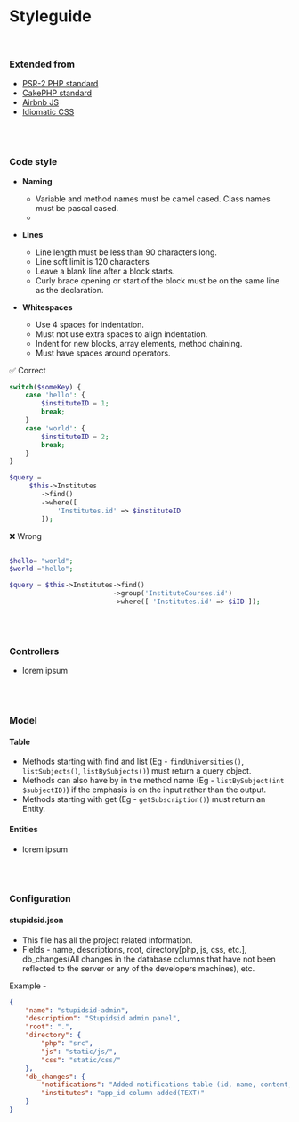 
# Styleguide

<br />

### Extended from

- [PSR-2 PHP standard](http://www.php-fig.org/psr/psr-2/)
- [CakePHP standard](https://book.cakephp.org/3.0/en/contributing/cakephp-coding-conventions.html)
- [Airbnb JS](https://github.com/phenax/javascript)
- [Idiomatic CSS](https://github.com/phenax/idiomatic-css)




<br /><br />

### Code style

- **Naming**
    * Variable and method names must be camel cased. Class names must be pascal cased.
    * 

- **Lines**
    * Line length must be less than 90 characters long.
    * Line soft limit is 120 characters
    * Leave a blank line after a block starts.
    * Curly brace opening or start of the block must be on the same line as the declaration.


- **Whitespaces**
    * Use 4 spaces for indentation.
    * Must not use extra spaces to align indentation.
    * Indent for new blocks, array elements, method chaining.
    * Must have spaces around operators.

:white_check_mark: Correct
```php
switch($someKey) {
    case 'hello': {
        $instituteID = 1;
        break;
    }
    case 'world': {
        $instituteID = 2;
        break;
    }
}

$query =
     $this->Institutes
        ->find()
        ->where([
            'Institutes.id' => $instituteID
        ]);
```

:x: Wrong
```php

$hello= "world";
$world ="hello";

$query = $this->Institutes->find()
                          ->group('InstituteCourses.id')
                          ->where([ 'Institutes.id' => $iID ]);
```



<br /><br />


### Controllers
* lorem ipsum


<br /><br />

### Model

#### Table
* Methods starting with find and list (Eg - `findUniversities()`, `listSubjects()`, `listBySubjects()`) must return a query object.
* Methods can also have by in the method name (Eg - `listBySubject(int $subjectID)`) if the emphasis is on the input rather than the output.
* Methods starting with get (Eg - `getSubscription()`) must return an Entity.

#### Entities
* lorem ipsum




<br /><br />

### Configuration

#### stupidsid.json
* This file has all the project related information.
* Fields - name, descriptions, root, directory[php, js, css, etc.], db_changes(All changes in the database columns that have not been reflected to the server or any of the developers machines), etc.

Example -
```json
{
    "name": "stupidsid-admin",
    "description": "Stupidsid admin panel",
    "root": ".",
    "directory": {
        "php": "src",
        "js": "static/js/",
        "css": "static/css/"
    },
    "db_changes": {
    	"notifications": "Added notifications table (id, name, content, sent_at, number_of_users)",
    	"institutes": "app_id column added(TEXT)"
    }
}
```
